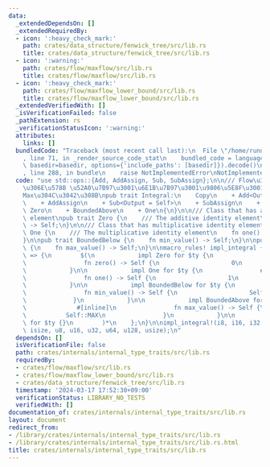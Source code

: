 ```yaml
---
data:
  _extendedDependsOn: []
  _extendedRequiredBy:
  - icon: ':heavy_check_mark:'
    path: crates/data_structure/fenwick_tree/src/lib.rs
    title: crates/data_structure/fenwick_tree/src/lib.rs
  - icon: ':warning:'
    path: crates/flow/maxflow/src/lib.rs
    title: crates/flow/maxflow/src/lib.rs
  - icon: ':heavy_check_mark:'
    path: crates/flow/maxflow_lower_bound/src/lib.rs
    title: crates/flow/maxflow_lower_bound/src/lib.rs
  _extendedVerifiedWith: []
  _isVerificationFailed: false
  _pathExtension: rs
  _verificationStatusIcon: ':warning:'
  attributes:
    links: []
  bundledCode: "Traceback (most recent call last):\n  File \"/home/runner/.local/lib/python3.10/site-packages/onlinejudge_verify/documentation/build.py\"\
    , line 71, in _render_source_code_stat\n    bundled_code = language.bundle(stat.path,\
    \ basedir=basedir, options={'include_paths': [basedir]}).decode()\n  File \"/home/runner/.local/lib/python3.10/site-packages/onlinejudge_verify/languages/rust.py\"\
    , line 288, in bundle\n    raise NotImplementedError\nNotImplementedError\n"
  code: "use std::ops::{Add, AddAssign, Sub, SubAssign};\n\n/// Flow\u306E\u5BB9\u91CF\
    \u306E\u578B \u52A0\u7B97\u3001\u6E1B\u7B97\u3001\u9806\u5E8F\u3001Zero\u3001\
    Max\u304C\u3042\u308B\npub trait Integral:\n    Copy\n    + Add<Output = Self>\n\
    \    + AddAssign\n    + Sub<Output = Self>\n    + SubAssign\n    + Ord\n    +\
    \ Zero\n    + BoundedAbove\n    + One\n{\n}\n\n/// Class that has additive identity\
    \ element\npub trait Zero {\n    /// The additive identity element\n    fn zero()\
    \ -> Self;\n}\n\n/// Class that has multiplicative identity element\npub trait\
    \ One {\n    /// The multiplicative identity element\n    fn one() -> Self;\n\
    }\n\npub trait BoundedBelow {\n    fn min_value() -> Self;\n}\n\npub trait BoundedAbove\
    \ {\n    fn max_value() -> Self;\n}\n\nmacro_rules! impl_integral {\n    ($($ty:ty),*)\
    \ => {\n        $(\n            impl Zero for $ty {\n                #[inline]\n\
    \                fn zero() -> Self {\n                    0\n                }\n\
    \            }\n\n            impl One for $ty {\n                #[inline]\n\
    \                fn one() -> Self {\n                    1\n                }\n\
    \            }\n\n            impl BoundedBelow for $ty {\n                #[inline]\n\
    \                fn min_value() -> Self {\n                    Self::MIN\n   \
    \             }\n            }\n\n            impl BoundedAbove for $ty {\n  \
    \              #[inline]\n                fn max_value() -> Self {\n         \
    \           Self::MAX\n                }\n            }\n\n            impl Integral\
    \ for $ty {}\n        )*\n    };\n}\n\nimpl_integral!(i8, i16, i32, i64, i128,\
    \ isize, u8, u16, u32, u64, u128, usize);\n"
  dependsOn: []
  isVerificationFile: false
  path: crates/internals/internal_type_traits/src/lib.rs
  requiredBy:
  - crates/flow/maxflow/src/lib.rs
  - crates/flow/maxflow_lower_bound/src/lib.rs
  - crates/data_structure/fenwick_tree/src/lib.rs
  timestamp: '2024-03-17 17:52:30+09:00'
  verificationStatus: LIBRARY_NO_TESTS
  verifiedWith: []
documentation_of: crates/internals/internal_type_traits/src/lib.rs
layout: document
redirect_from:
- /library/crates/internals/internal_type_traits/src/lib.rs
- /library/crates/internals/internal_type_traits/src/lib.rs.html
title: crates/internals/internal_type_traits/src/lib.rs
---
```

